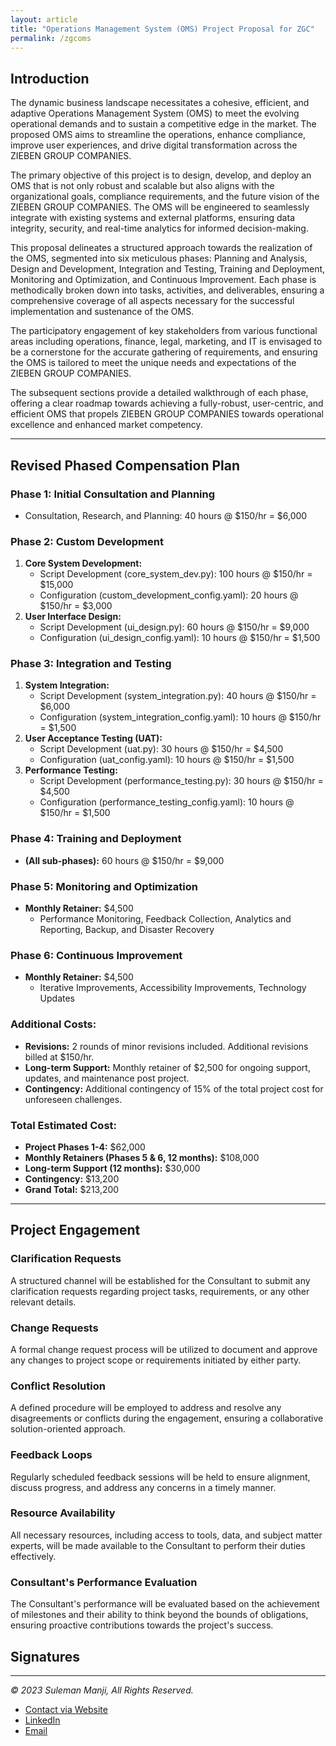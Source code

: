 ```yaml
---
layout: article
title: "Operations Management System (OMS) Project Proposal for ZGC"
permalink: /zgcoms
---
```


## Introduction

The dynamic business landscape necessitates a cohesive, efficient, and adaptive Operations Management System (OMS) to meet the evolving operational demands and to sustain a competitive edge in the market. The proposed OMS aims to streamline the operations, enhance compliance, improve user experiences, and drive digital transformation across the ZIEBEN GROUP COMPANIES.

The primary objective of this project is to design, develop, and deploy an OMS that is not only robust and scalable but also aligns with the organizational goals, compliance requirements, and the future vision of the ZIEBEN GROUP COMPANIES. The OMS will be engineered to seamlessly integrate with existing systems and external platforms, ensuring data integrity, security, and real-time analytics for informed decision-making.

This proposal delineates a structured approach towards the realization of the OMS, segmented into six meticulous phases: Planning and Analysis, Design and Development, Integration and Testing, Training and Deployment, Monitoring and Optimization, and Continuous Improvement. Each phase is methodically broken down into tasks, activities, and deliverables, ensuring a comprehensive coverage of all aspects necessary for the successful implementation and sustenance of the OMS.

The participatory engagement of key stakeholders from various functional areas including operations, finance, legal, marketing, and IT is envisaged to be a cornerstone for the accurate gathering of requirements, and ensuring the OMS is tailored to meet the unique needs and expectations of the ZIEBEN GROUP COMPANIES.

The subsequent sections provide a detailed walkthrough of each phase, offering a clear roadmap towards achieving a fully-robust, user-centric, and efficient OMS that propels ZIEBEN GROUP COMPANIES towards operational excellence and enhanced market competency.

---
## Revised Phased Compensation Plan

### Phase 1: Initial Consultation and Planning
- Consultation, Research, and Planning: 40 hours @ $150/hr = $6,000

### Phase 2: Custom Development
1. **Core System Development:**
   - Script Development (core_system_dev.py): 100 hours @ $150/hr = $15,000
   - Configuration (custom_development_config.yaml): 20 hours @ $150/hr = $3,000
2. **User Interface Design:**
   - Script Development (ui_design.py): 60 hours @ $150/hr = $9,000
   - Configuration (ui_design_config.yaml): 10 hours @ $150/hr = $1,500

### Phase 3: Integration and Testing
1. **System Integration:**
   - Script Development (system_integration.py): 40 hours @ $150/hr = $6,000
   - Configuration (system_integration_config.yaml): 10 hours @ $150/hr = $1,500
2. **User Acceptance Testing (UAT):**
   - Script Development (uat.py): 30 hours @ $150/hr = $4,500
   - Configuration (uat_config.yaml): 10 hours @ $150/hr = $1,500
3. **Performance Testing:**
   - Script Development (performance_testing.py): 30 hours @ $150/hr = $4,500
   - Configuration (performance_testing_config.yaml): 10 hours @ $150/hr = $1,500

### Phase 4: Training and Deployment
- **(All sub-phases):** 60 hours @ $150/hr = $9,000

### Phase 5: Monitoring and Optimization
- **Monthly Retainer:** $4,500
  - Performance Monitoring, Feedback Collection, Analytics and Reporting, Backup, and Disaster Recovery

### Phase 6: Continuous Improvement
- **Monthly Retainer:** $4,500
  - Iterative Improvements, Accessibility Improvements, Technology Updates

### Additional Costs:
- **Revisions:** 2 rounds of minor revisions included. Additional revisions billed at $150/hr.
- **Long-term Support:** Monthly retainer of $2,500 for ongoing support, updates, and maintenance post project.
- **Contingency:** Additional contingency of 15% of the total project cost for unforeseen challenges.

### Total Estimated Cost: 
- **Project Phases 1-4:** $62,000
- **Monthly Retainers (Phases 5 & 6, 12 months):** $108,000
- **Long-term Support (12 months):** $30,000
- **Contingency:** $13,200
- **Grand Total:** $213,200

---
## Project Engagement

### Clarification Requests
A structured channel will be established for the Consultant to submit any clarification requests regarding project tasks, requirements, or any other relevant details.

### Change Requests
A formal change request process will be utilized to document and approve any changes to project scope or requirements initiated by either party.

### Conflict Resolution
A defined procedure will be employed to address and resolve any disagreements or conflicts during the engagement, ensuring a collaborative solution-oriented approach.

### Feedback Loops
Regularly scheduled feedback sessions will be held to ensure alignment, discuss progress, and address any concerns in a timely manner.

### Resource Availability
All necessary resources, including access to tools, data, and subject matter experts, will be made available to the Consultant to perform their duties effectively.

### Consultant's Performance Evaluation
The Consultant's performance will be evaluated based on the achievement of milestones and their ability to think beyond the bounds of obligations, ensuring proactive contributions towards the project's success.


## Signatures






---
*© 2023 Suleman Manji, All Rights Reserved.*
* [Contact via Website](https://www.sulemanji.com)
* [LinkedIn](https://www.linkedin.com/in/sulemanmanji/)
* [Email](mailto:ssmanji89@gmail.com)

